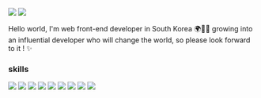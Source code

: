 <a href='https://velog.io/@seohyunsim'><img src="https://img.shields.io/badge/blog-white?style=social&logo=Velog&logoColor=#20C997"/></a>
<img src="https://img.shields.io/badge/ssh4563@naver.com-white?style=social&logo=Gmail&logoColor=#20C997"/>

Hello world, I'm web front-end developer in South Korea 🌍👩‍💻
growing into an influential developer who will change the world, so please look forward to it ! ✨


### skills
<img src="https://img.shields.io/badge/HTML-white?style=flat&logo=HTML5&logoColor=#E34F26"/>
<img src="https://img.shields.io/badge/CSS-white?style=flat&logo=CSS3&logoColor=blue"/>
<img src="https://img.shields.io/badge/JavaScript-white?style=flat&logo=JavaScript&logoColor=#F7DF1E"/>
<img src="https://img.shields.io/badge/TypeScript-white?style=flat&logo=TypeScript&logoColor=#3178C6"/>
<img src="https://img.shields.io/badge/React-61DAFB?style=flat&logo=React&logoColor=white"/>
<img src="https://img.shields.io/badge/Next.js-000000?style=flat&logo=Next.js&logoColor=white"/>
<img src="https://img.shields.io/badge/React-Redux-764ABC?style=flat&logo=Redux&logoColor=white"/>
<img src="https://img.shields.io/badge/styled-components-white?style=flat&logo=styled-components&logoColor=#DB7093"/>
<img src="https://img.shields.io/badge/Sass-CC6699?style=flat&logo=Sass&logoColor=white"/>

